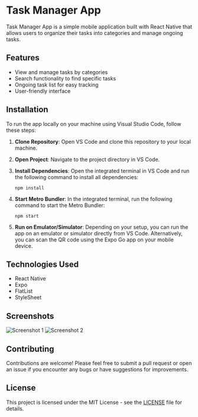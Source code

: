 # Task Manager App

Task Manager App is a simple mobile application built with React Native that allows users to organize their tasks into categories and manage ongoing tasks.

## Features

- View and manage tasks by categories
- Search functionality to find specific tasks
- Ongoing task list for easy tracking
- User-friendly interface

## Installation

To run the app locally on your machine using Visual Studio Code, follow these steps:

1. **Clone Repository**: Open VS Code and clone this repository to your local machine.

2. **Open Project**: Navigate to the project directory in VS Code.

3. **Install Dependencies**: Open the integrated terminal in VS Code and run the following command to install all dependencies:

   ```
   npm install
   ```

4. **Start Metro Bundler**: In the integrated terminal, run the following command to start the Metro Bundler:

   ```
   npm start
   ```

5. **Run on Emulator/Simulator**: Depending on your setup, you can run the app on an emulator or simulator directly from VS Code. Alternatively, you can scan the QR code using the Expo Go app on your mobile device.

## Technologies Used

- React Native
- Expo
- FlatList
- StyleSheet

## Screenshots

![Screenshot 1](/screenshots/screenshot1.png)
![Screenshot 2](/screenshots/screenshot2.png)

## Contributing

Contributions are welcome! Please feel free to submit a pull request or open an issue if you encounter any bugs or have suggestions for improvements.

## License

This project is licensed under the MIT License - see the [LICENSE](/LICENSE) file for details.

